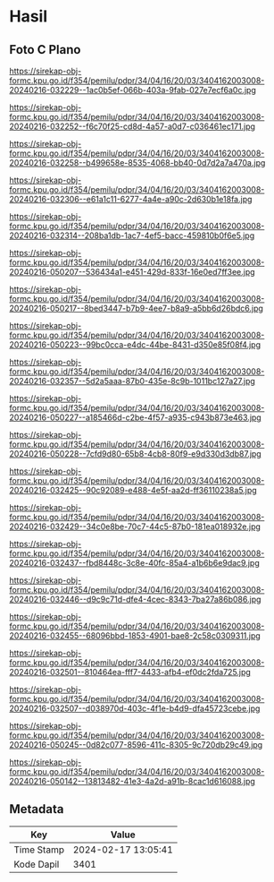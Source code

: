 # Hasil

## Foto C Plano

https://sirekap-obj-formc.kpu.go.id/f354/pemilu/pdpr/34/04/16/20/03/3404162003008-20240216-032229--1ac0b5ef-066b-403a-9fab-027e7ecf6a0c.jpg

https://sirekap-obj-formc.kpu.go.id/f354/pemilu/pdpr/34/04/16/20/03/3404162003008-20240216-032252--f6c70f25-cd8d-4a57-a0d7-c036461ec171.jpg

https://sirekap-obj-formc.kpu.go.id/f354/pemilu/pdpr/34/04/16/20/03/3404162003008-20240216-032258--b499658e-8535-4068-bb40-0d7d2a7a470a.jpg

https://sirekap-obj-formc.kpu.go.id/f354/pemilu/pdpr/34/04/16/20/03/3404162003008-20240216-032306--e61a1c11-6277-4a4e-a90c-2d630b1e18fa.jpg

https://sirekap-obj-formc.kpu.go.id/f354/pemilu/pdpr/34/04/16/20/03/3404162003008-20240216-032314--208ba1db-1ac7-4ef5-bacc-459810b0f6e5.jpg

https://sirekap-obj-formc.kpu.go.id/f354/pemilu/pdpr/34/04/16/20/03/3404162003008-20240216-050207--536434a1-e451-429d-833f-16e0ed7ff3ee.jpg

https://sirekap-obj-formc.kpu.go.id/f354/pemilu/pdpr/34/04/16/20/03/3404162003008-20240216-050217--8bed3447-b7b9-4ee7-b8a9-a5bb6d26bdc6.jpg

https://sirekap-obj-formc.kpu.go.id/f354/pemilu/pdpr/34/04/16/20/03/3404162003008-20240216-050223--99bc0cca-e4dc-44be-8431-d350e85f08f4.jpg

https://sirekap-obj-formc.kpu.go.id/f354/pemilu/pdpr/34/04/16/20/03/3404162003008-20240216-032357--5d2a5aaa-87b0-435e-8c9b-1011bc127a27.jpg

https://sirekap-obj-formc.kpu.go.id/f354/pemilu/pdpr/34/04/16/20/03/3404162003008-20240216-050227--a185466d-c2be-4f57-a935-c943b873e463.jpg

https://sirekap-obj-formc.kpu.go.id/f354/pemilu/pdpr/34/04/16/20/03/3404162003008-20240216-050228--7cfd9d80-65b8-4cb8-80f9-e9d330d3db87.jpg

https://sirekap-obj-formc.kpu.go.id/f354/pemilu/pdpr/34/04/16/20/03/3404162003008-20240216-032425--90c92089-e488-4e5f-aa2d-ff36110238a5.jpg

https://sirekap-obj-formc.kpu.go.id/f354/pemilu/pdpr/34/04/16/20/03/3404162003008-20240216-032429--34c0e8be-70c7-44c5-87b0-181ea018932e.jpg

https://sirekap-obj-formc.kpu.go.id/f354/pemilu/pdpr/34/04/16/20/03/3404162003008-20240216-032437--fbd8448c-3c8e-40fc-85a4-a1b6b6e9dac9.jpg

https://sirekap-obj-formc.kpu.go.id/f354/pemilu/pdpr/34/04/16/20/03/3404162003008-20240216-032446--d9c9c71d-dfe4-4cec-8343-7ba27a86b086.jpg

https://sirekap-obj-formc.kpu.go.id/f354/pemilu/pdpr/34/04/16/20/03/3404162003008-20240216-032455--68096bbd-1853-4901-bae8-2c58c0309311.jpg

https://sirekap-obj-formc.kpu.go.id/f354/pemilu/pdpr/34/04/16/20/03/3404162003008-20240216-032501--810464ea-fff7-4433-afb4-ef0dc2fda725.jpg

https://sirekap-obj-formc.kpu.go.id/f354/pemilu/pdpr/34/04/16/20/03/3404162003008-20240216-032507--d038970d-403c-4f1e-b4d9-dfa45723cebe.jpg

https://sirekap-obj-formc.kpu.go.id/f354/pemilu/pdpr/34/04/16/20/03/3404162003008-20240216-050245--0d82c077-8596-411c-8305-9c720db29c49.jpg

https://sirekap-obj-formc.kpu.go.id/f354/pemilu/pdpr/34/04/16/20/03/3404162003008-20240216-050142--13813482-41e3-4a2d-a91b-8cac1d616088.jpg


## Metadata

| Key        | Value               |
| ---------- | ------------------- |
| Time Stamp | 2024-02-17 13:05:41 |
| Kode Dapil | 3401                |




